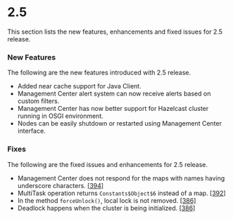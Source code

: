 

# 2.5

This section lists the new features, enhancements and fixed issues for 2.5 release.

### New Features

The following are the new features introduced with 2.5 release.

- Added near cache support for Java Client.
- Management Center alert system can now receive alerts based on custom filters.
- Management Center has now better support for Hazelcast cluster running in OSGI environment.
- Nodes can be easily shutdown or restarted using Management Center interface.

### Fixes

The following are the fixed issues and enhancements for 2.5 release.

- Management Center does not respond for the maps with names having underscore characters. <a href="https://github.com/hazelcast/hazelcast/issues/394" target="_blank">[394]</a>
- MultiTask operation returns `Constants$Object$6` instead of a map. <a href="https://github.com/hazelcast/hazelcast/issues/392" target="_blank">[392]</a>
- In the method `forceUnlock()`, local lock is not removed. <a href="https://github.com/hazelcast/hazelcast/issues/386" target="_blank">[386]</a>
- Deadlock happens when the cluster is being initialized. <a href="https://github.com/hazelcast/hazelcast/issues/386" target="_blank">[386]</a>
 